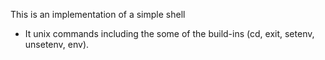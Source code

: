This is an implementation of a simple shell

* It unix commands including the some of the build-ins (cd, exit,
setenv, unsetenv, env).

